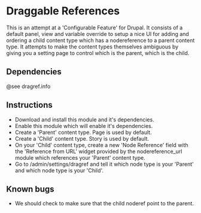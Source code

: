Draggable References
====================

This is an attempt at a 'Configurable Feature' for Drupal. It consists of a
default panel, view and variable override to setup a nice UI for adding and
ordering a child content type which has a nodereference to a parent content
type. It attempts to make the content types themselves ambiguous by giving you
a setting page to control which is the parent, which is the child.

Dependencies
------------

@see dragref.info

Instructions
------------

* Download and install this module and it's dependencies.
* Enable this module which will enable it's dependencies.
* Create a 'Parent' content type. Page is used by default.
* Create a 'Child' content type. Story is used by default.
* On your 'Child' content type, create a new 'Node Reference' field with the 
  'Reference from URL' widget provided by the nodereference_url module which
  references your 'Parent' content type.
* Go to /admin/settings/dragref and tell it which node type is your 'Parent'
  and which node type is your 'Child'.

Known bugs
----------
* We should check to make sure that the child noderef point to the parent.